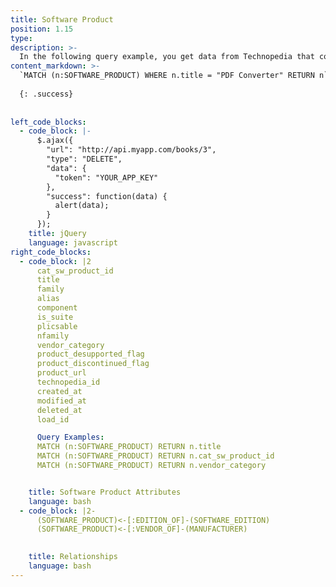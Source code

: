 ```yaml
---
title: Software Product
position: 1.15
type:
description: >-
  In the following query example, you get data from Technopedia that contains PDF Converter in the title of the software product title.
content_markdown: >-
  `MATCH (n:SOFTWARE_PRODUCT) WHERE n.title = "PDF Converter" RETURN n` 
  
  {: .success} 
  
  
left_code_blocks:
  - code_block: |-
      $.ajax({
        "url": "http://api.myapp.com/books/3",
        "type": "DELETE",
        "data": {
          "token": "YOUR_APP_KEY"
        },
        "success": function(data) {
          alert(data);
        }
      });
    title: jQuery
    language: javascript
right_code_blocks:
  - code_block: |2
      cat_sw_product_id
      title
      family
      alias
      component
      is_suite
      plicsable
      nfamily
      vendor_category
      product_desupported_flag
      product_discontinued_flag
      product_url
      technopedia_id
      created_at
      modified_at
      deleted_at
      load_id

      Query Examples:
      MATCH (n:SOFTWARE_PRODUCT) RETURN n.title
      MATCH (n:SOFTWARE_PRODUCT) RETURN n.cat_sw_product_id
      MATCH (n:SOFTWARE_PRODUCT) RETURN n.vendor_category


    title: Software Product Attributes
    language: bash
  - code_block: |2-
      (SOFTWARE_PRODUCT)<-[:EDITION_OF]-(SOFTWARE_EDITION)
      (SOFTWARE_PRODUCT)<-[:VENDOR_OF]-(MANUFACTURER)
      

    title: Relationships
    language: bash
---
```



